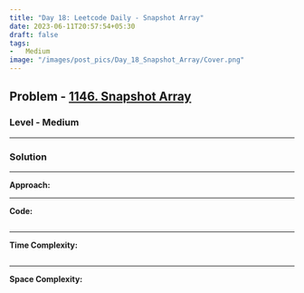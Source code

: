 ```yaml
---
title: "Day 18: Leetcode Daily - Snapshot Array"
date: 2023-06-11T20:57:54+05:30
draft: false
tags:
-   Medium
image: "/images/post_pics/Day_18_Snapshot_Array/Cover.png"
---
```



## Problem - [1146. Snapshot Array](https://leetcode.com/problems/snapshot-array/)

### Level - Medium
---

### Solution

---
**Approach:**


---

**Code:**

```java


```
---

**Time Complexity:**
```

```

---

**Space Complexity:**
```

```


